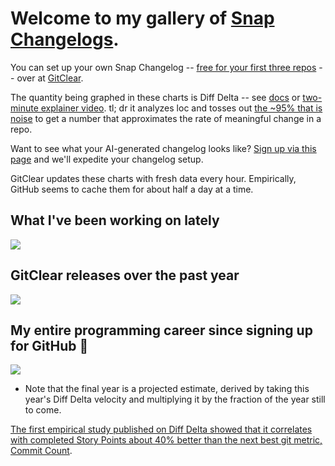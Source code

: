 # Welcome to my gallery of [Snap Changelogs](https://www.gitclear.com/github_profile_dynamic_readme_free). 

You can set up your own Snap Changelog -- [free for your first three repos](https://www.gitclear.com/pricing) -- over at [GitClear](https://www.gitclear.com).  

The quantity being graphed in these charts is Diff Delta -- see [docs](https://www.gitclear.com/diff_delta_factors) or [two-minute explainer video](https://www.youtube.com/watch?v=uW4n3AfEdhI&t=95s). tl; dr it analyzes loc and tosses out [the ~95% that is noise](https://www.gitclear.com/lines_of_code_stats) to get a number that approximates the rate of meaningful change in a repo.

Want to see what your AI-generated changelog looks like? [Sign up via this page](https://www.gitclear.com/github_profile_dynamic_readme_free) and we'll expedite your changelog setup. 

GitClear updates these charts with fresh data every hour. Empirically, GitHub seems to cache them for about half a day at a time.

## What I've been working on lately
<a href='https://www.gitclear.com/snap_changelogs/b02dd34c-b375-42b5-a1c0-bbfaac42917b' target='_blank'><img src='https://www.gitclear.com/snap_changelogs/b02dd34c-b375-42b5-a1c0-bbfaac42917b.png' /></a>

## GitClear releases over the past year
<a href='https://www.gitclear.com/snap_changelogs/547b696c-4872-4b2c-90b7-c1e5079ac533' target='_blank'><img src='https://www.gitclear.com/snap_changelogs/547b696c-4872-4b2c-90b7-c1e5079ac533.png' /></a>

## My entire programming career since signing up for GitHub 🐙
<a href='https://www.gitclear.com/snap_changelogs/46448a31-5a86-4785-8ec8-3457d925905c' target='_blank'><img src='https://www.gitclear.com/snap_changelogs/46448a31-5a86-4785-8ec8-3457d925905c.png' /></a>
* Note that the final year is a projected estimate, derived by taking this year's Diff Delta velocity and multiplying it by the fraction of the year still to come.

[The first empirical study published on Diff Delta showed that it correlates with completed Story Points about 40% better than the next best git metric, Commit Count](https://www.gitclear.com/blog/research_suggests_diff_delta_has_higher_correlation_with_software_effort_than_other_git_metrics).
